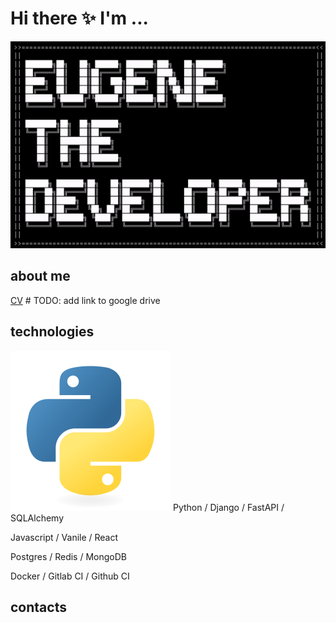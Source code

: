 
# Hi there ✨ I'm ...

![ascii art](./assets/ascii.gif)

## about me

[CV](...) # TODO: add link to google drive

## technologies

![python logo](./assets/python.svg) Python / Django / FastAPI / SQLAlchemy

Javascript / Vanile / React

Postgres / Redis / MongoDB

Docker / Gitlab CI / Github CI

## contacts
